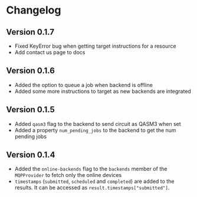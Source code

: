 # Changelog

## Version 0.1.7

- Fixed KeyError bug when getting target instructions for a resource
- Add contact us page to docs

## Version 0.1.6

- Added the option to queue a job when backend is offline
- Added some more instructions to target as new backends are integrated

## Version 0.1.5

- Added `qasm3` flag to the backend to send circuit as QASM3 when set
- Added a property `num_pending_jobs` to the backend to get the num pending jobs

## Version 0.1.4

- Added the `online-backends` flag to the `backends` member of the `MQPProvider` to fetch only the online devices
- `timestamps` (`submitted`, `scheduled` and `completed`) are added to the results. It can be accessed as `result.timestamps["submitted"]`.
